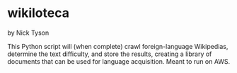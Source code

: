 wikiloteca
==========
by Nick Tyson

This Python script will (when complete) crawl foreign-language Wikipedias, determine the text difficulty, and store the results, creating a library of documents that can be used for language acquisition.  Meant to run on AWS.
